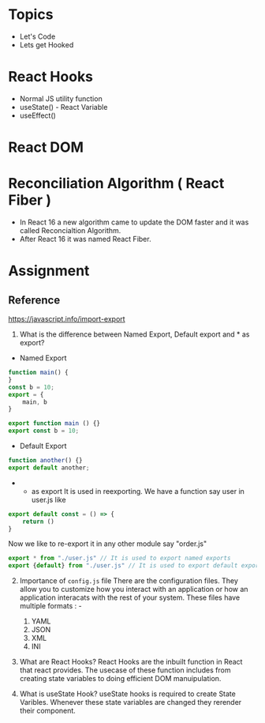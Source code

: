 # Topics
- Let's Code
- Lets get Hooked


# React Hooks
- Normal JS utility function 
- useState() - React Variable
- useEffect()

# React DOM 



# Reconciliation Algorithm ( React Fiber )
- In React 16 a new algorithm came to update the DOM faster and it was called Reconcialtion Algorithm.
- After React 16 it was named React Fiber.


# Assignment

## Reference 
https://javascript.info/import-export 

1. What is the difference between Named Export, Default export and * as export?
- Named Export 
```js
function main() {
}
const b = 10;
export = {
    main, b
}
```

```js
export function main () {}
export const b = 10;
```

- Default Export 
```js
function another() {}
export default another;
```
- * as export 
It is used in reexporting. 
We have a function say user in user.js like 
```js
export default const = () => {
    return ()
}

```

Now we like to re-export it in any other module say "order.js"
```javascript
export * from "./user.js" // It is used to export named exports
export {default} from "./user.js" // It is used to export default exports
```

2. Importance of `config.js` file 
There are the configuration files. They allow you to customize how you interact with an application or how an application interacats with the rest of your system. 
These files have multiple formats : - 
    1. YAML
    2. JSON
    3. XML
    4. INI

3. What are React Hooks?
React Hooks are the inbuilt function in React that react provides. The usecase of these function includes from creating state variables to doing efficient DOM manuipulation.

4. What is useState Hook?
useState hooks is required to create State Varibles. Whenever these state variables are changed they rerender their component. 